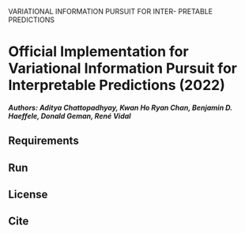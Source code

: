 VARIATIONAL INFORMATION PURSUIT FOR INTER-
PRETABLE PREDICTIONS
# Official Implementation for Variational Information Pursuit for Interpretable Predictions (2022)
##### Authors: Aditya Chattopadhyay, Kwan Ho Ryan Chan, Benjamin D. Haeffele, Donald Geman, René Vidal


## Requirements


## Run


## License



## Cite


